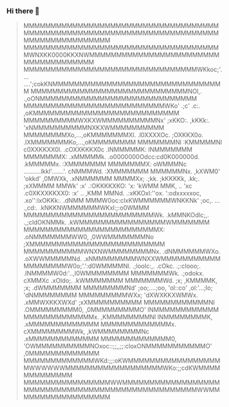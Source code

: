 ### Hi there 👋

<!--
**nikooopunk/nikooopunk** is a ✨ _special_ ✨ repository because its `README.md` (this file) appears on your GitHub profile.

Here are some ideas to get you started:

- 🔭 I’m currently working on ...
- 🌱 I’m currently learning ...
- 👯 I’m looking to collaborate on ...
- 🤔 I’m looking for help with ...
- 💬 Ask me about ...
- 📫 How to reach me: ...
- 😄 Pronouns: ...
- ⚡ Fun fact: ...
-->
<blockquote>

MMMMMMMMMMMMMMMMMMMMMMMMMMMMMMMMMMMMMMMMMMMMMMMMMMMMMMMMMMMMMMMMMMMMMMMMMMMMMMMMMMMMMMMM
MMMMMMMMMMMMMMMMMMMMMMMMMMMMMMMMMMMMMWNXKK0000KKXNWMMMMMMMMMMMMMMMMMMMMMMMMMMMMMMMMMMMMM
MMMMMMMMMMMMMMMMMMMMMMMMMMMMMMMMWKkoc;'....  ....';cokKNMMMMMMMMMMMMMMMMMMMMMMMMMMMMMMMM
MMMMMMMMMMMMMMMMMMMMMMMMMMMMMNOl,.                    .,oONMMMMMMMMMMMMMMMMMMMMMMMMMMMMM
MMMMMMMMMMMMMMMMMMMMMMMMMMWKo'     .;c'          .c:.     ,oKMMMMMMMMMMMMMMMMMMMMMMMMMMM
MMMMMMMMMMWXKXWMMMMMMMMMMNx'      ;xKKO:.       ,kKKk:.     'xNMMMMMMMMMMNXKXWMMMMMMMMMM
MMMMMMMMXo,...,oKMMMMMMMXl.     .l0XXXXOc.     ;OXKKX0o.     .lXMMMMMMMKo,...,oKMMMMMMMM
MMMMMMMNl       :KMMMMMNl       c0XXKKXX0l.  .cOXXKKKX0c      .lNMMMMMK:       lNMMMMMMM
MMMMMMMX:       .xMMMMMk.      .o0000000Odcc:cd0K000000d.      .kMMMMMx.       :XMMMMMMM
MMMMMMMX:        oWMMMNc        ..........lkkl'.......'.        cNMMMWd.       :XMMMMMMM
MMMMMMNx.        ,kXWM0'                 'okkd'                 ,0MWXk,        .xNMMMMMM
MMMMXx;            .;kk.                ;kKKKKk,                .kk;.            ;xXMMMM
MMWk'                :x'              .:OKKKKXKO:               'x:                'kWMM
MMK,          ..     'xc             .c0XKXXKKXX0:              :x'     ..          ,KMM
MMNd.      .:xKKOxl:''ox.             ':odxxxxxoc,             .xo'':lxOKKk:.      .dNMM
MMMW0oc:clxKWMMMMMMWNKKNk'   ;oc,.         ...        .,cd:.  .kNKKNWMMMMMMWKxl:;:o0WMMM
MMMMMMMMMMMMMMMMMMMMMMMMWk. .kMMNKOdlc;,.      .,;cldOKNMMk. .kWMMMMMMMMMMMMMMMMWMMMMMMM
MMMMMMMMMMMMMMMMMMMMMMMMMX: .oNMMMMMMMWW0,    ,0WWMMMMMMMNo  ;XMMMMMMMMMMMMMMMMMMMMMMMMM
MMMMMMMMMMMWNXNWMMMMMMMMNx.  .dNMMMMMMWXo.    .oXWWMMMMMNd.  .xNMMMMMMMMWNXXWMMMMMMMMMMM
MMMMMMMMW0o;'.':d0WMMMMNl.    .;loolc:,. .cOkc. .;:clooo;.    .lNMMMMW0d:'..,l0WMMMMMMMM
MMMMMMMWk.       .;odokx.                cXMMXc                .xOldo;.       .kWMMMMMMM
MMMMMMMWd.            ;x;               ,KMMMMK,               ;x;            .dWMMMMMMM
MMMMMMMMNd'            ;oo;....;oo,     'ol::co'     ,ol:'...;lo;            'dNMMMMMMMM
MMMMMMMMMWXx;          'dXWXKKXWMWx.                .xMMWXKKXWXd'          ;xXMMMMMMMMMM
MMMMMMMMMMMMNl        .OMMMMMMMMM0,                  ,0MMMMMMMMMO'        lNMMMMMMMMMMMM
MMMMMMMMMMMMMx.       ,KMMMMMMMMNl                    lNMMMMMMMMK,       .xMMMMMMMMMMMMM
MMMMMMMMMMMMMx.       cXMMMMMMMMWk,                  ,kWMMMMMMMMNc       .xMMMMMMMMMMMMM
MMMMMMMMMMMMM0,      'OWMMMMMMMMMMNOxoc::;;,,;;:cloxONMMMMMMMMMMMO'      ,0MMMMMMMMMMMMM
MMMMMMMMMMMMMWKd:;;:oKWMMMMMMMMMMMMMMMMMMWWWWWWMMMMMMMMMMMMMMMMMMWKo:;;cdKWMMMMMMMMMMMMM
MMMMMMMMMMMMMMMMWWMMMMMMMMMMMMMMMMMMMMMMMMMMMMMMMMMMMMMMMMMMMMMMMMMMWWMMMMMMMMMMMMMMMMMM

</blockquote>
